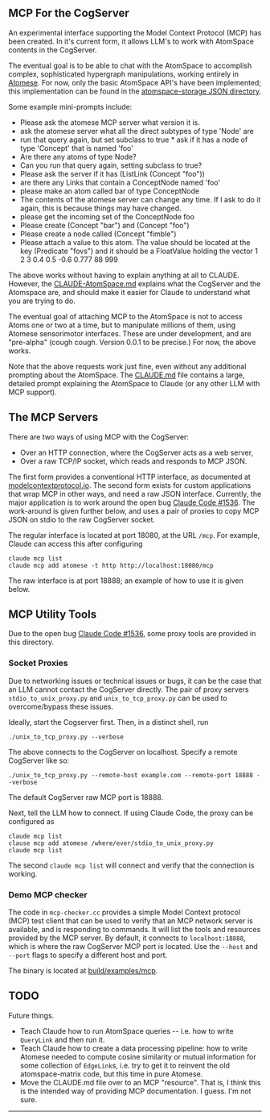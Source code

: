 MCP For the CogServer
---------------------
An experimental interface supporting the Model Context Protocol (MCP)
has been created. In it's current form, it allows LLM's to work with
AtomSpace contents in the CogServer.

The eventual goal is to be able to chat with the AtomSpace to accomplish
complex, sophisticated hypergraph manipulations, working entirely in
[Atomese](https://wiki.opencog.org/w/Atomese). For now, only the basic
AtomSpace API's have been implemented; this implementation can be found
in the [atomspace-storage JSON
directory](https://github.com/opencog/atomspace-storage/tree/master/opencog/persist/json).

Some example mini-prompts include:
* Please ask the atomese MCP server what version it is.
* ask the atomese server what all the direct subtypes of type 'Node' are
* run that query again, but set subclass to true
* ask if it has a node of type 'Concept' that is named 'foo'
* Are there any atoms of type Node?
* Can you run that query again, setting subclass to true?
* Please ask the server if it has (ListLink (Concept "foo"))
* are there any Links that contain a ConceptNode named 'foo'
* please make an atom called bar of type ConceptNode
* The contents of the atomese server can change any time. If I ask to do it
  again, this is because things may have changed.
* please get the incoming set of the ConceptNode foo
* Please create (Concept "bar") and (Concept "foo")
* Please create a node called (Concept "fimble")
* Please attach a value to this atom. The value should be located at
  the key (Predicate "fovs") and it should be a FloatValue holding the
  vector 1 2 3 0.4 0.5 -0.6 0.777 88 999

The above works without having to explain anything at all to CLAUDE.
However, the [CLAUDE-AtomSpace.md](CLAUDE-AtomSpace.md) explains what
the CogServer and the Atomspace are, and should make it easier for
Claude to understand what you are trying to do.

The eventual goal of attaching MCP to the AtomSpace is not to access
Atoms one or two at a time, but to manipulate millions of them, using
Atomese sensorimotor interfaces. These are under development, and are
"pre-alpha" (cough cough. Version 0.0.1 to be precise.) For now, the
above works.

Note that the above requests work just fine, even without any additional
prompting about the AtomSpace. The [CLAUDE.md](CLAUDE.md) file contains
a large, detailed prompt explaining the AtomSpace to Claude (or any
other LLM with MCP support).

The MCP Servers
---------------
There are two ways of using MCP with the CogServer:
* Over an HTTP connection, where the CogServer acts as a web server,
* Over a raw TCP/IP socket, which reads and responds to MCP JSON.

The first form provides a conventional HTTP interface, as documented at
[modelcontextprotocol.io](https://modelcontextprotocol.io/). The second
form exists for custom applications that wrap MCP in other ways, and
need a raw JSON interface. Currently, the major application is to work
around the open bug
[Claude Code #1536](https://github.com/anthropics/claude-code/issues/1536).
The work-around is given further below, and uses a pair of proxies to
copy MCP JSON on stdio to the raw CogServer socket.

The regular interface is located at port 18080, at the URL `/mcp`. For
example, Claude can access this after configuring
```
claude mcp list
claude mcp add atomese -t http http://localhost:18080/mcp
```
The raw interface is at port 18888; an example of how to use it is given
below.


MCP Utility Tools
-----------------
Due to the open bug
[Claude Code #1536](https://github.com/anthropics/claude-code/issues/1536),
some proxy tools are provided in this directory.

### Socket Proxies
Due to networking issues or technical issues or bugs, it can be the case
that an LLM cannot contact the CogServer directly. The pair of proxy
servers `stdio_to_unix_proxy.py` and `unix_to_tcp_proxy.py` can be used
to overcome/bypass these issues.

Ideally, start the Cogserver first.  Then, in a distinct shell, run
```
./unix_to_tcp_proxy.py --verbose
```
The above connects to the CogServer on localhost. Specify a remote
CogServer like so:
```
./unix_to_tcp_proxy.py --remote-host example.com --remote-port 18888 --verbose
```
The default CogServer raw MCP port is 18888.

Next, tell the LLM how to connect.  If using Claude Code, the proxy
can be configured as
```
claude mcp list
clause mcp add atomese /where/ever/stdio_to_unix_proxy.py
claude mcp list
```

The second `claude mcp list` will connect and verify that the connection
is working.

### Demo MCP checker
The code in `mcp-checker.cc` provides a simple Model Context protocol
(MCP) test client that can be used to verify that an MCP network server
is available, and is responding to commands.  It will list the tools
and resources provided by the MCP server. By default, it connects to
`localhost:18888`, which is where the raw CogServer MCP port is located.
Use the `--host` and `--port` flags to specify a different host and
port.

The binary is located at [build/examples/mcp](../../build/examples/mcp).

TODO
----
Future things.
* Teach Claude how to run AtomSpace queries -- i.e. how to write
  `QueryLink` and then run it.
* Teach Claude how to create a data processing pipeline: how to write
  Atomese needed to compute cosine similarity or mutual information
  for some collection of `EdgeLink`s, i.e. try to get it to reinvent
  the old atomspace-matrix code, but this time in pure Atomese.
* Move the CLAUDE.md file over to an MCP "resource". That is, I think
  this is the intended way of providing MCP documentation. I guess.
  I'm not sure.

-----
